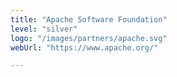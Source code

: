 ```yaml
---
title: "Apache Software Foundation"
level: "silver"
logo: "/images/partners/apache.svg"
webUrl: "https://www.apache.org/"

---
```

